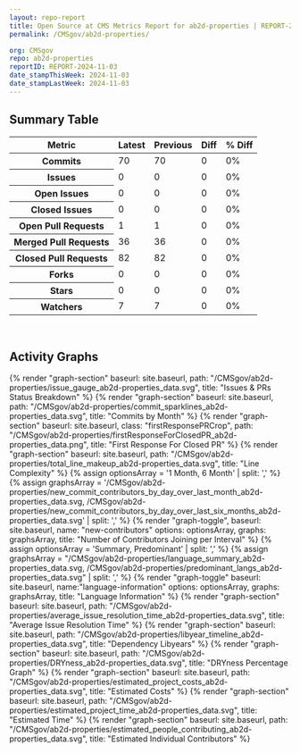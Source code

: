 ```yaml
---
layout: repo-report
title: Open Source at CMS Metrics Report for ab2d-properties | REPORT-2024-11-03
permalink: /CMSgov/ab2d-properties/

org: CMSgov
repo: ab2d-properties
reportID: REPORT-2024-11-03
date_stampThisWeek: 2024-11-03
date_stampLastWeek: 2024-11-03
---
```

<div class="summary-table">
  <table class="usa-table usa-table--borderless">
    <h2> Summary Table </h2>
    <thead>
      <tr>
        <th scope="col">Metric</th>
        <th scope="col">Latest</th>
        <th scope="col">Previous</th>
        <th scope="col">Diff</th>
        <th scope="col">% Diff</th>
      </tr>
    </thead>
    <tbody>
      <tr>
        <th scope="row">Commits</th>
        <td>70</td>
        <td>70</td>
        <td style="" >0</td>
        <td style="" >0%</td>
      </tr>
      <tr>
        <th scope="row">Issues</th>
        <td>0</td>
        <td>0</td>
        <td style="" >0</td>
        <td style="" >0%</td>
      </tr>
      <tr>
        <th scope="row">Open Issues</th>
        <td>0</td>
        <td>0</td>
        <td style="" >0</td>
        <td style="" >0%</td>
      </tr>
      <tr>
        <th scope="row">Closed Issues</th>
        <td>0</td>
        <td>0</td>
        <td style="" >0</td>
        <td style="" >0%</td>
      </tr>
      <tr>
        <th scope="row">Open Pull Requests</th>
        <td>1</td>
        <td>1</td>
        <td style="" >0</td>
        <td style="" >0%</td>
      </tr>
      <tr>
        <th scope="row">Merged Pull Requests</th>
        <td>36</td>
        <td>36</td>
        <td style="" >0</td>
        <td style="" >0%</td>
      </tr>
      <tr>
        <th scope="row">Closed Pull Requests</th>
        <td>82</td>
        <td>82</td>
        <td style="" >0</td>
        <td style="" >0%</td>
      </tr>
      <tr>
        <th scope="row">Forks</th>
        <td>0</td>
        <td>0</td>
        <td style="" >0</td>
        <td style="" >0%</td>
      </tr>
      <tr>
        <th scope="row">Stars</th>
        <td>0</td>
        <td>0</td>
        <td style="" >0</td>
        <td style="" >0%</td>
      </tr>
      <tr>
        <th scope="row">Watchers</th>
        <td>7</td>
        <td>7</td>
        <td style="" >0</td>
        <td style="" >0%</td>
      </tr>
    </tbody>
  </table>
</div>
<div class="graph-container">
  <br>
  <h2>Activity Graphs</h2>
  <div class="all-graphs">
    <!--- Issues/PRs Status Breakdown Graph -->
    {% render "graph-section"  baseurl: site.baseurl, path: "/CMSgov/ab2d-properties/issue_gauge_ab2d-properties_data.svg", title: "Issues & PRs Status Breakdown" %}
    <!--- Contributor Activity Line Graph -->
    {% render "graph-section" baseurl: site.baseurl, path: "/CMSgov/ab2d-properties/commit_sparklines_ab2d-properties_data.svg", title: "Commits by Month" %}
    <!--- First Response For Closed PR Scatterplot -->
    {% render "graph-section" baseurl: site.baseurl, class: "firstResponsePRCrop", path: "/CMSgov/ab2d-properties/firstResponseForClosedPR_ab2d-properties_data.png", title: "First Response For Closed PR" %}
    <!--- Line Complexity Graphs -->
    {% render "graph-section" baseurl: site.baseurl, path: "/CMSgov/ab2d-properties/total_line_makeup_ab2d-properties_data.svg", title: "Line Complexity" %}
    <!--- New Commit Contributors by Day over Last Month and Last 6 Months -->
      {% assign optionsArray = '1 Month, 6 Month' | split: ',' %}
      {% assign graphsArray = '/CMSgov/ab2d-properties/new_commit_contributors_by_day_over_last_month_ab2d-properties_data.svg, /CMSgov/ab2d-properties/new_commit_contributors_by_day_over_last_six_months_ab2d-properties_data.svg' | split: ',' %}
      {% render "graph-toggle", baseurl: site.baseurl, name: "new-contributors" options: optionsArray, graphs: graphsArray, title: "Number of Contributors Joining per Interval" %}
    <!-- Languages Graphs - Summary + Predominant -->
    {% assign optionsArray = 'Summary, Predominant' | split: ',' %}
    {% assign graphsArray = "/CMSgov/ab2d-properties/language_summary_ab2d-properties_data.svg, /CMSgov/ab2d-properties/predominant_langs_ab2d-properties_data.svg" | split: ',' %}
    {% render "graph-toggle" baseurl: site.baseurl, name:"language-information" options: optionsArray, graphs: graphsArray, title: "Language Information" %}
    <!-- Average Issue Resolution Time -->
    {% render "graph-section" baseurl: site.baseurl, path: "/CMSgov/ab2d-properties/average_issue_resolution_time_ab2d-properties_data.svg", title: "Average Issue Resolution Time" %}
    <!-- Libyear Timeline Graph -->
    {% render "graph-section" baseurl: site.baseurl, path: "/CMSgov/ab2d-properties/libyear_timeline_ab2d-properties_data.svg", title: "Dependency Libyears" %}
    <!-- DRYness Percentages Graph -->
    {% render "graph-section" baseurl: site.baseurl, path: "/CMSgov/ab2d-properties/DRYness_ab2d-properties_data.svg", title: "DRYness Percentage Graph" %}
    <!-- Cost Estimate Chart -->
    {% render "graph-section" baseurl: site.baseurl, path: "/CMSgov/ab2d-properties/estimated_project_costs_ab2d-properties_data.svg", title: "Estimated Costs" %}
     <!-- Time Estimate Chart -->
    {% render "graph-section" baseurl: site.baseurl, path: "/CMSgov/ab2d-properties/estimated_project_time_ab2d-properties_data.svg", title: "Estimated Time" %}
    <!-- Contributor Estimate Chart -->
    {% render "graph-section" baseurl: site.baseurl, path: "/CMSgov/ab2d-properties/estimated_people_contributing_ab2d-properties_data.svg", title: "Estimated Individual Contributors" %}
</div>